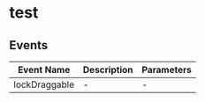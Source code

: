 # test

## Events

<!-- @vuese:test:events:start -->
|Event Name|Description|Parameters|
|---|---|---|
|lockDraggable|-|-|

<!-- @vuese:test:events:end -->



